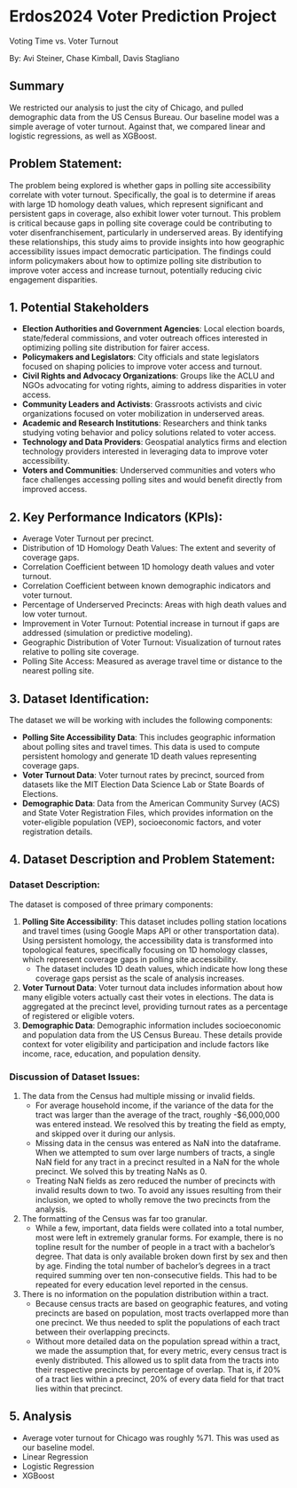 # Erdos2024 Voter Prediction Project
Voting Time vs. Voter Turnout

By: Avi Steiner, Chase Kimball, Davis Stagliano
## Summary
We restricted our analysis to just the city of Chicago, and pulled demographic data from the US Census Bureau. Our baseline model was a simple average of voter turnout. Against that, we compared linear and logistic regressions, as well as XGBoost.

## Problem Statement:
The problem being explored is whether gaps in polling site accessibility correlate with voter turnout. Specifically, the goal is to determine if areas with large 1D homology death values, which represent significant and persistent gaps in coverage, also exhibit lower voter turnout. This problem is critical because gaps in polling site coverage could be contributing to voter disenfranchisement, particularly in underserved areas.
By identifying these relationships, this study aims to provide insights into how geographic accessibility issues impact democratic participation. The findings could inform policymakers about how to optimize polling site distribution to improve voter access and increase turnout, potentially reducing civic engagement disparities.

## 1. Potential Stakeholders
- **Election Authorities and Government Agencies**: Local election boards, state/federal commissions, and voter outreach offices interested in optimizing polling site distribution for fairer access.
- **Policymakers and Legislators**: City officials and state legislators focused on shaping policies to improve voter access and turnout.
- **Civil Rights and Advocacy Organizations**: Groups like the ACLU and NGOs advocating for voting rights, aiming to address disparities in voter access.
- **Community Leaders and Activists**: Grassroots activists and civic organizations focused on voter mobilization in underserved areas.
- **Academic and Research Institutions**: Researchers and think tanks studying voting behavior and policy solutions related to voter access.
- **Technology and Data Providers**: Geospatial analytics firms and election technology providers interested in leveraging data to improve voter accessibility.
- **Voters and Communities**: Underserved communities and voters who face challenges accessing polling sites and would benefit directly from improved access.

## 2. Key Performance Indicators (KPIs):
- Average Voter Turnout per precinct.
- Distribution of 1D Homology Death Values: The extent and severity of coverage gaps.
- Correlation Coefficient between 1D homology death values and voter turnout.
- Correlation Coefficient between known demographic indicators and voter turnout.
- Percentage of Underserved Precincts: Areas with high death values and low voter turnout.
- Improvement in Voter Turnout: Potential increase in turnout if gaps are addressed (simulation or predictive modeling).
- Geographic Distribution of Voter Turnout: Visualization of turnout rates relative to polling site coverage.
- Polling Site Access: Measured as average travel time or distance to the nearest polling site.

## 3. Dataset Identification:
The dataset we will be working with includes the following components:
- **Polling Site Accessibility Data**: This includes geographic information about polling sites and travel times. This data is used to compute persistent homology and generate 1D death values representing coverage gaps.
- **Voter Turnout Data**: Voter turnout rates by precinct, sourced from datasets like the MIT Election Data Science Lab or State Boards of Elections.
- **Demographic Data**: Data from the American Community Survey (ACS) and State Voter Registration Files, which provides information on the voter-eligible population (VEP), socioeconomic factors, and voter registration details.

## 4. Dataset Description and Problem Statement:
### Dataset Description:
The dataset is composed of three primary components:
1. **Polling Site Accessibility**: This dataset includes polling station locations and travel times (using Google Maps API or other transportation data). Using persistent homology, the accessibility data is transformed into topological features, specifically focusing on 1D homology classes, which represent coverage gaps in polling site accessibility.
   - The dataset includes 1D death values, which indicate how long these coverage gaps persist as the scale of analysis increases.
2. **Voter Turnout Data**: Voter turnout data includes information about how many eligible voters actually cast their votes in elections. The data is aggregated at the precinct level, providing turnout rates as a percentage of registered or eligible voters.
3. **Demographic Data**: Demographic information includes socioeconomic and population data from the US Census Bureau. These details provide context for voter eligibility and participation and include factors like income, race, education, and population density.

### Discussion of Dataset Issues:
1. The data from the Census had multiple missing or invalid fields.
   - For average household income, if the variance of the data for the tract was larger than the average of the tract, roughly -$6,000,000 was entered instead. We resolved this by treating the field as empty, and skipped over it during our anlysis.
   - Missing data in the census was entered as NaN into the dataframe. When we attempted to sum over large numbers of tracts, a single NaN field for any tract in a precinct resulted in a NaN for the whole precinct. We solved this by treating NaNs as 0.
   - Treating NaN fields as zero reduced the number of precincts with invalid results down to two. To avoid any issues resulting from their inclusion, we opted to wholly remove the two precincts from the analysis.
2. The formatting of the Census was far too granular.
   - While a few, important, data fields were collated into a total number, most were left in extremely granular forms. For example, there is no topline result for the number of people in a tract with a bachelor’s degree. That data is only available broken down first by sex and then by age. Finding the total number of bachelor’s degrees in a tract required summing over ten non-consecutive fields. This had to be repeated for every education level reported in the census.
3. There is no information on the population distribution within a tract.
   - Because census tracts are based on geographic features, and voting precincts are based on population, most tracts overlapped more than one precinct. We thus needed to split the populations of each tract between their overlapping precincts.
   - Without more detailed data on the population spread within a tract, we made the assumption that, for every metric, every census tract is evenly distributed. This allowed us to split data from the tracts into their respective precincts by percentage of overlap. That is, if 20% of a tract lies within a precinct, 20% of every data field for that tract lies within that precinct.

## 5. Analysis
- Average voter turnout for Chicago was roughly %71. This was used as our baseline model.
- Linear Regression
- Logistic Regression
- XGBoost
